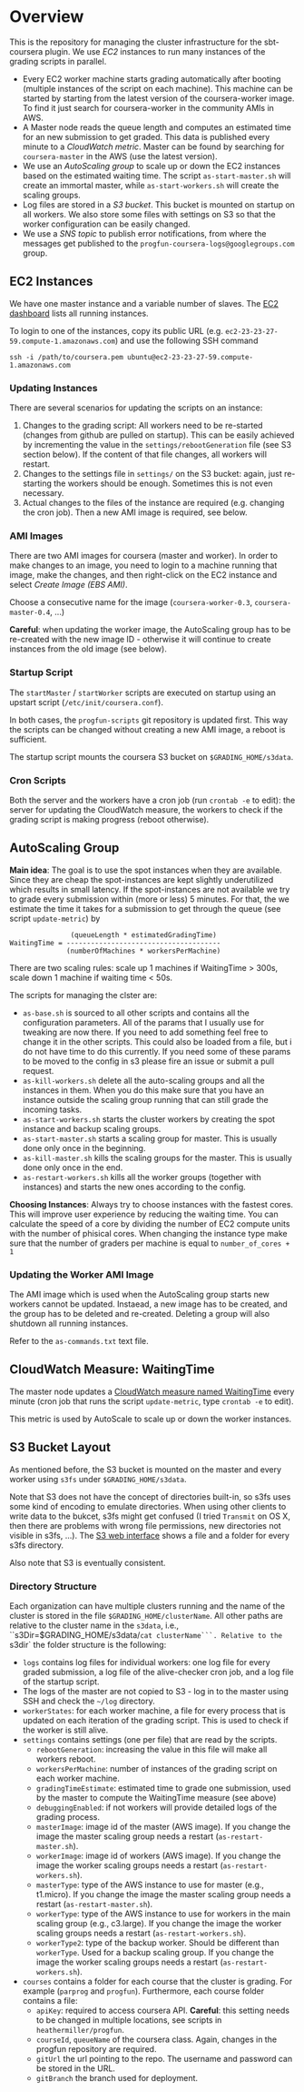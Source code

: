 # Overview

This is the repository for managing the cluster infrastructure for the sbt-coursera plugin. We use *EC2* instances to run many instances of the grading scripts in parallel.

* Every EC2 worker machine starts grading automatically after booting (multiple instances of the script on each machine). This machine can be started by starting from the latest version of the coursera-worker image. To find it just search for coursera-worker in the community AMIs in AWS. 
* A Master node reads the queue length and computes an estimated time for an new submission to get graded. This data is published every minute to a *CloudWatch metric*. Master can be found by searching for `coursera-master` in the AWS (use the latest version).
* We use an *AutoScaling group* to scale up or down the EC2 instances based on the estimated waiting time. The script `as-start-master.sh` will create an immortal master, while `as-start-workers.sh` will create the scaling groups. 
* Log files are stored in a *S3 bucket*. This bucket is mounted on startup on all workers. We also store some files with settings on S3 so that the worker configuration can be easily changed.
* We use a *SNS topic* to publish error notifications, from where the messages get published to the `progfun-coursera-logs@googlegroups.com` group.


## EC2 Instances

We have one master instance and a variable number of slaves. The [EC2 dashboard](https://console.aws.amazon.com/ec2/home?region=us-east-1#s=Instances) lists all running instances.

To login to one of the instances, copy its public URL (e.g. `ec2-23-23-27-59.compute-1.amazonaws.com`) and use the following SSH command

    ssh -i /path/to/coursera.pem ubuntu@ec2-23-23-27-59.compute-1.amazonaws.com

### Updating Instances

There are several scenarios for updating the scripts on an instance:

1. Changes to the grading script: All workers need to be re-started (changes from github are pulled on startup). This can be easily achieved by incrementing the value in the `settings/rebootGeneration` file (see S3 section below). If the content of that file changes, all workers will restart.
2. Changes to the settings file in `settings/` on the S3 bucket: again, just re-starting the workers should be enough. Sometimes this is not even necessary.
3. Actual changes to the files of the instance are required (e.g. changing the cron job). Then a new AMI image is required, see below.


### AMI Images

There are two AMI images for coursera (master and worker). In order to make changes to an image, you need to login to a machine running that image, make the changes, and then right-click on the EC2 instance and select *Create Image (EBS AMI)*.

Choose a consecutive name for the image (`coursera-worker-0.3`, `coursera-master-0.4`, ...)

**Careful**: when updating the worker image, the AutoScaling group has to be re-created with the new image ID - otherwise it will continue to create instances from the old image (see below).

### Startup Script

The `startMaster` / `startWorker` scripts are executed on startup using an upstart script (`/etc/init/coursera.conf`).

In both cases, the `progfun-scripts` git repository is updated first. This way the scripts can be changed without creating a new AMI image, a reboot is sufficient.

The startup script mounts the coursera S3 bucket on `$GRADING_HOME/s3data`.


### Cron Scripts

Both the server and the workers have a cron job (run `crontab -e` to edit): the server for updating the CloudWatch measure, the workers to check if the grading script is making progress (reboot otherwise).


## AutoScaling Group

**Main idea**: The goal is to use the spot instances when they are available. Since they are cheap the spot-instances are kept slightly underutilized which results in small latency. If the spot-instances are not available we try to grade every submission within (more or less) 5 minutes. For that, the we estimate the time it takes for a submission to get through the queue (see script `update-metric`) by

                   (queueLength * estimatedGradingTime)
    WaitingTime = --------------------------------------
                  (numberOfMachines * workersPerMachine)

There are two scaling rules: scale up 1 machines if WaitingTime > 300s, scale down 1 machine if waiting time < 50s.

The scripts for managing the clster are:
 * `as-base.sh` is sourced to all other scripts and contains all the configuration parameters. All of the params that I usually use for tweaking are now there. If you need to add something feel free to change it in the other scripts. This could also be loaded from a file, but i do not have time to do this currently. If you need some of these params to be moved to the config in s3 please fire an issue or submit a pull request. 
 * `as-kill-workers.sh` delete all the auto-scaling groups and all the instances in them. When you do this make sure that you have an instance outside the scaling group running that can still grade the incoming tasks.
 * `as-start-workers.sh` starts the cluster workers by creating the spot instance and backup scaling groups.
 * `as-start-master.sh` starts a scaling group for master. This is usually done only once in the beginning.
 * `as-kill-master.sh` kills the scaling groups for the master. This is usually done only once in the end.
 * `as-restart-workers.sh` kills all the worker groups (together with instances) and starts the new ones according to the config.

**Choosing Instances**: Always try to choose instances with the fastest cores. This will improve user experience by reducing the waiting time. You can calculate the speed of a core by dividing the number of EC2 compute units with the number of phisical cores. When changing the instance type make sure that the number of graders per machine is equal to `number_of_cores + 1`

### Updating the Worker AMI Image

The AMI image which is used when the AutoScaling group starts new workers cannot be updated. Instaead, a new image has to be created, and the group has to be deleted and re-created. Deleting a group will also shutdown all running instances.

Refer to the `as-commands.txt` text file.


## CloudWatch Measure: WaitingTime

The master node updates a [CloudWatch measure named WaitingTime](https://console.aws.amazon.com/cloudwatch/home?region=us-east-1#c=CloudWatch&s=Metrics&graph=!CA0!ST1!ET2!NS0!MN3!SS4!PD5!AX6!VAcoursera~-PT3H~-PT0H~WaitingTime~Average~60~Left) every minute (cron job that runs the script `update-metric`, type `crontab -e` to edit).

This metric is used by AutoScale to scale up or down the worker instances.


## S3 Bucket Layout

As mentioned before, the S3 bucket is mounted on the master and every worker using `s3fs` under `$GRADING_HOME/s3data`.

Note that S3 does not have the concept of directories built-in, so s3fs uses some kind of encoding to emulate directories. When using other clients to write data to the bukcet, s3fs might get confused (I tried `Transmit` on OS X, then there are problems with wrong file permissions, new directories not visible in s3fs, ...). The [S3 web interface](https://console.aws.amazon.com/s3/home) shows a file and a folder for every s3fs directory.

Also note that S3 is eventually consistent.

### Directory Structure
Each organization can have multiple clusters running and the name of the cluster is stored in the file `$GRADING_HOME/clusterName`. All other paths are relative to the cluster name in the `s3data`, i.e., ``s3Dir=$GRADING_HOME/s3data/`cat clusterName```. Relative to the `s3dir` the folder structure is the following:

* `logs` contains log files for individual workers: one log file for every graded submission, a log file of the alive-checker cron job, and a log file of the startup script.
* The logs of the master are not copied to S3 - log in to the master using SSH and check the `~/log` directory.
* `workerStates`: for each worker machine, a file for every process that is updated on each iteration of the grading script. This is used to check if the worker is still alive.
* `settings` contains settings (one per file) that are read by the scripts.
  * `rebootGeneration`: increasing the value in this file will make all workers reboot.
  * `workersPerMachine`: number of instances of the grading script on each worker machine.
  * `gradingTimeEstimate`: estimated time to grade one submission, used by the master to compute the WaitingTime measure (see above)
  * `debuggingEnabled`: if not workers will provide detailed logs of the grading process.
  * `masterImage`: image id of the master (AWS image). If you change the image the master scaling group needs a restart (`as-restart-master.sh`).
  * `workerImage`: image id of workers (AWS image). If you change the image the worker scaling groups needs a restart (`as-restart-workers.sh`).
  * `masterType`: type of the AWS instance to use for master (e.g., t1.micro). If you change the image the master scaling group needs a restart (`as-restart-master.sh`).
  * `workerType`: type of the AWS instance to use for workers in the main scaling group (e.g., c3.large). If you change the image the worker scaling groups needs a restart (`as-restart-workers.sh`).
  * `workerType2`: type of the backup worker. Should be different than `workerType`. Used for a backup scaling group. If you change the image the worker scaling groups needs a restart (`as-restart-workers.sh`).
* `courses` contains a folder for each course that the cluster is grading. For example (`parprog` and `progfun`). Furthermore, each course folder contains a file:
    * `apiKey`: required to access coursera API. **Careful**: this setting needs to be changed in multiple locations, see scripts in `heathermiller/progfun`.
    * `courseId`, `queueName` of the coursera class. Again, changes in the progfun repository are required.
    * `gitUrl` the url pointing to the repo. The username and password can be stored in the URL. 
    * `gitBranch` the branch used for deployment.
